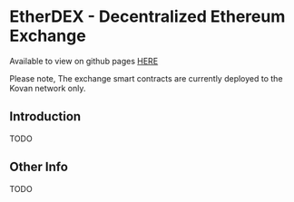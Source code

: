 # EtherDEX - Decentralized Ethereum Exchange

Available to view on github pages [HERE](https://santosharron.github.io/EthereumDEX/)

Please note, The exchange smart contracts are currently deployed to the Kovan network only.

## Introduction

TODO

## Other Info

TODO
